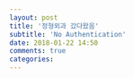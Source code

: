 ```yaml
---
layout: post
title: '정형외과 갔다왔음'
subtitle: 'No Authentication'
date: 2018-01-22 14:50
comments: true
categories:
---
```

